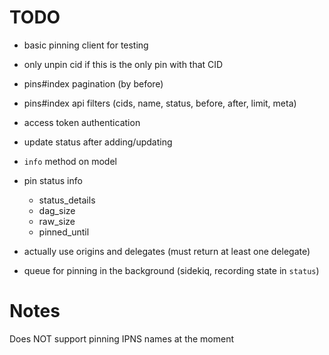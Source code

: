 # TODO

- basic pinning client for testing

- only unpin cid if this is the only pin with that CID

- pins#index pagination (by before)
- pins#index api filters (cids, name, status, before, after, limit, meta)

- access token authentication

- update status after adding/updating

- `info` method on model
- pin status info
  - status_details
  - dag_size
  - raw_size
  - pinned_until

- actually use origins and delegates (must return at least one delegate)

- queue for pinning in the background (sidekiq, recording state in `status`)


# Notes

Does NOT support pinning IPNS names at the moment
